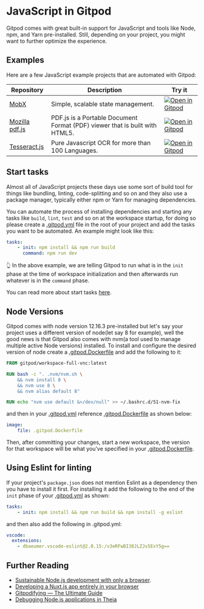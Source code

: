 # JavaScript in Gitpod

Gitpod comes with great built-in support for JavaScript and tools like Node, npm, and Yarn pre-installed. Still, depending on your project, you might want to further optimize the experience.

## Examples

Here are a few JavaScript example projects that are automated with Gitpod:

<div class="table-container">

Repository | Description | Try it
---|---|---
[MobX](https://github.com/mobxjs/mobx) | Simple, scalable state management. | [![Open in Gitpod](https://gitpod.io/button/open-in-gitpod.svg)](https://gitpod.io/#https://github.com/mobxjs/mobx)
[Mozilla pdf.js](https://github.com/mozilla/pdf.js) | PDF.js is a Portable Document Format (PDF) viewer that is built with HTML5. | [![Open in Gitpod](https://gitpod.io/button/open-in-gitpod.svg)](https://gitpod.io/#https://github.com/mozilla/pdf.js)
[Tesseract.js](https://github.com/naptha/tesseract.js) | Pure Javascript OCR for more than 100 Languages. | [![Open in Gitpod](https://gitpod.io/button/open-in-gitpod.svg)](https://gitpod.io/#https://github.com/naptha/tesseract.js)
</div>

## Start tasks

Almost all of JavaScript projects these days use some sort of build tool for things like bundling, linting, code-splitting and so on and they also use a package manager, typically either npm or Yarn for managing dependencies. 

You can automate the process of installing dependencies and starting any tasks like `build`, `lint`, `test` and so on at the workspace startup, for doing so please create a [.gitpod.yml](/docs/config-gitpod-file/) file in the root of your project and add the tasks you want to be automated. An example might look like this:

```yaml
tasks:
    - init: npm install && npm run build
      command: npm run dev
```

<span aria-hidden="true">👆</span> In the above example, we are telling Gitpod to run what is in the `init` phase at the time of workspace initialization and then afterwards run whatever is in the `command` phase. 

You can read more about start tasks [here](/docs/config-start-tasks/). 

## Node Versions

Gitpod comes with node version 12.16.3 pre-installed but let's say your project uses a different version of node(let say 8 for example), well the good news is that Gitpod also comes with nvm(a tool used to manage multiple active Node versions) installed. To install and configure the desired version of node create a [.gitpod.Dockerfile](/docs/config-docker/) and add the following to it:

```dockerfile
FROM gitpod/workspace-full-vnc:latest

RUN bash -c ". .nvm/nvm.sh \
    && nvm install 8 \
    && nvm use 8 \
    && nvm alias default 8"

RUN echo "nvm use default &>/dev/null" >> ~/.bashrc.d/51-nvm-fix
```

and then in your [.gitpod.yml](/docs/config-gitpod-file/) reference [.gitpod.Dockerfile](/docs/config-docker/) as shown below:

```yaml
image: 
    file: .gitpod.Dockerfile
```

Then, after committing your changes, start a new workspace, the version for that workspace will be what you’ve specified in your [.gitpod.Dockerfile](/docs/config-docker/).

## Using Eslint for linting

If your project's `package.json` does not mention Eslint as a dependency then you have to install it first. For installing it add the following to the end of the `init` phase of your [.gitpod.yml](/docs/config-gitpod-file/) as shown:

```yaml
tasks:
    - init: npm install && npm run build && npm install -g eslint
```

and then also add the following in .gitpod.yml:

```yaml
vscode:
  extensions:
    - dbaeumer.vscode-eslint@2.0.15:/v3eRFwBI38JLZJv5ExY5g==
```

## Further Reading

- [Sustainable Node.js development with only a browser](/blog/node-js-development/).
- [Developing a Nuxt.js app entirely in your browser](/blog/developing-nuxtjs-in-browser/)
- [Gitpodifying — The Ultimate Guide](/blog/gitpodify/)
- [Debugging Node.js applications in Theia](/blog/node-js-gitpod/)

